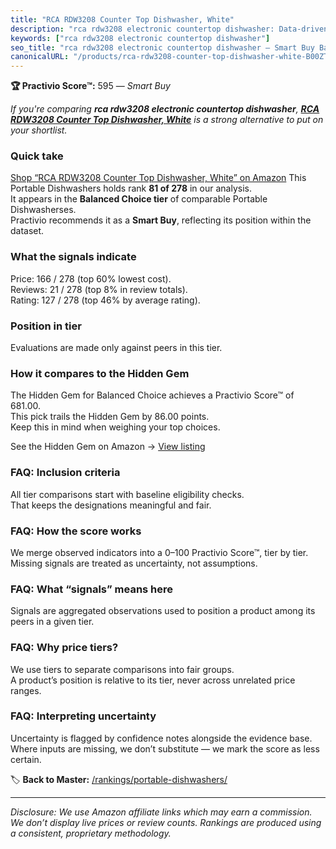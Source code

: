 ```yaml
---
title: "RCA RDW3208 Counter Top Dishwasher, White"
description: "rca rdw3208 electronic countertop dishwasher: Data-driven within Balanced Choice ranking using the Practivio Score™. Positioned by quality, value, demand, find…"
keywords: ["rca rdw3208 electronic countertop dishwasher"]
seo_title: "rca rdw3208 electronic countertop dishwasher — Smart Buy Balanced Choice (2025)"
canonicalURL: "/products/rca-rdw3208-counter-top-dishwasher-white-B00ZTVIPDO/"
---
```


**🏆 Practivio Score™:** 595 — _Smart Buy_


*If you're comparing **rca rdw3208 electronic countertop dishwasher**, **[RCA RDW3208 Counter Top Dishwasher, White](https://www.amazon.com/dp/B00ZTVIPDO?tag=practivio-20)** is a strong alternative to put on your shortlist.*
### Quick take
[Shop “RCA RDW3208 Counter Top Dishwasher, White” on Amazon](https://www.amazon.com/dp/B00ZTVIPDO?tag=practivio-20)
This Portable Dishwashers holds rank **81 of 278** in our analysis.  
It appears in the **Balanced Choice tier** of comparable Portable Dishwasherses.  
Practivio recommends it as a **Smart Buy**, reflecting its position within the dataset.

### What the signals indicate
Price: 166 / 278 (top 60% lowest cost).  
Reviews: 21 / 278 (top 8% in review totals).  
Rating: 127 / 278 (top 46% by average rating).  

### Position in tier
Evaluations are made only against peers in this tier.

### How it compares to the Hidden Gem
The Hidden Gem for Balanced Choice achieves a Practivio Score™ of 681.00.  
This pick trails the Hidden Gem by 86.00 points.  
Keep this in mind when weighing your top choices.  

See the Hidden Gem on Amazon → [View listing](https://www.amazon.com/dp/B0B9GJFNLX?tag=practivio-20)

### FAQ: Inclusion criteria
All tier comparisons start with baseline eligibility checks.  
That keeps the designations meaningful and fair.

### FAQ: How the score works
We merge observed indicators into a 0–100 Practivio Score™, tier by tier.  
Missing signals are treated as uncertainty, not assumptions.

### FAQ: What “signals” means here
Signals are aggregated observations used to position a product among its peers in a given tier.

### FAQ: Why price tiers?
We use tiers to separate comparisons into fair groups.  
A product’s position is relative to its tier, never across unrelated price ranges.

### FAQ: Interpreting uncertainty
Uncertainty is flagged by confidence notes alongside the evidence base.  
Where inputs are missing, we don’t substitute — we mark the score as less certain.


🏷️ **Back to Master:** [/rankings/portable-dishwashers/](/rankings/portable-dishwashers/)

---
_Disclosure: We use Amazon affiliate links which may earn a commission. We don’t display live prices or review counts. Rankings are produced using a consistent, proprietary methodology._
